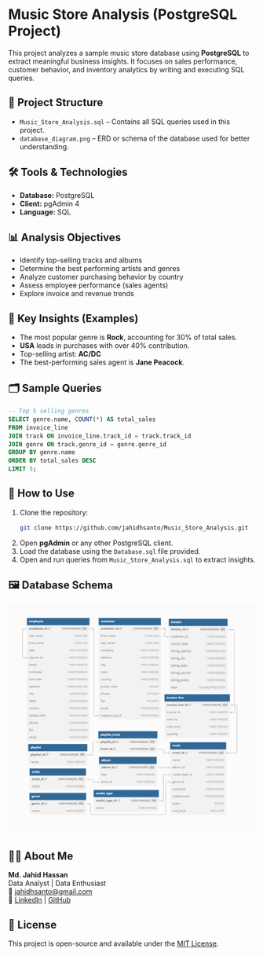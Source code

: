 # Music Store Analysis (PostgreSQL Project)

This project analyzes a sample music store database using **PostgreSQL** to extract meaningful business insights. It focuses on sales performance, customer behavior, and inventory analytics by writing and executing SQL queries.

## 📁 Project Structure

- `Music_Store_Analysis.sql` – Contains all SQL queries used in this project.
- `database_diagram.png` – ERD or schema of the database used for better understanding.

## 🛠️ Tools & Technologies

- **Database:** PostgreSQL
- **Client:** pgAdmin 4
- **Language:** SQL

## 📊 Analysis Objectives

- Identify top-selling tracks and albums
- Determine the best performing artists and genres
- Analyze customer purchasing behavior by country
- Assess employee performance (sales agents)
- Explore invoice and revenue trends

## 🧠 Key Insights (Examples)

- The most popular genre is **Rock**, accounting for 30% of total sales.
- **USA** leads in purchases with over 40% contribution.
- Top-selling artist: **AC/DC**
- The best-performing sales agent is **Jane Peacock**.

## 🗂️ Sample Queries

```sql
-- Top 5 selling genres
SELECT genre.name, COUNT(*) AS total_sales
FROM invoice_line
JOIN track ON invoice_line.track_id = track.track_id
JOIN genre ON track.genre_id = genre.genre_id
GROUP BY genre.name
ORDER BY total_sales DESC
LIMIT 5;
```

## 🚀 How to Use

1. Clone the repository:
   ```bash
   git clone https://github.com/jahidhsanto/Music_Store_Analysis.git
   ```
2. Open **pgAdmin** or any other PostgreSQL client.
3. Load the database using the `Database.sql` file provided.
4. Open and run queries from `Music_Store_Analysis.sql` to extract insights.

## 🖼️ Database Schema

<p align="center">
  <img src="database_diagram.png" alt="Database Diagram" width="600">
</p>

## 🙋‍♂️ About Me

**Md. Jahid Hassan**  
Data Analyst | Data Enthusiast  
📧 jahidhsanto@gmail.com  
🔗 [LinkedIn](https://linkedin.com/in/jahidhsanto) | [GitHub](https://github.com/jahidhsanto)

## 📜 License

This project is open-source and available under the [MIT License](LICENSE).

